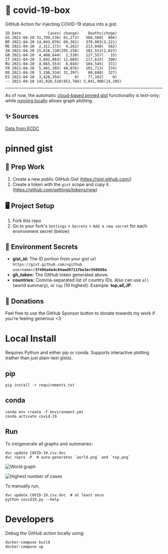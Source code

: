 # 🏥 covid-19-box

GitHub Action for injecting COVID-19 status into a gist.

```
ID Date            Cases( change)    Deaths(chnge)
US 2021-04-20 31,799,236( 61,273)   568,560(  866)
BR 2021-04-20 14,043,076( 69,381)   378,003(3,321)
ME 2021-04-20  2,311,172(  4,262)   213,048(  582)
IN 2021-04-20 15,616,130(295,158)   182,553(2,023)
GB 2021-04-20  4,408,644(  2,530)   127,557(   33)
IT 2021-04-20  3,891,063( 12,069)   117,633(  390)
RU 2021-04-20  4,665,553(  8,044)   104,545(  372)
FR 2021-04-20  5,401,305( 44,076)   101,713(  374)
DE 2021-04-20  3,198,534( 31,397)    80,680(  327)
ES 2021-04-20  3,428,354(      0)    77,102(    0)
-- 2021-04-20 142,026,510(853,784) 3,041,908(14,205)
```

---

As of now, the automatic [cloud-based pinned gist](#pinned-gist) functionality is text-only;
while [running locally](#local-install) allows graph plotting.

## ✨ Sources

[Data from ECDC](https://www.ecdc.europa.eu/en/publications-data/download-todays-data-geographic-distribution-covid-19-cases-worldwide)

# pinned gist

## 🎒 Prep Work
1. Create a new public GitHub Gist (https://gist.github.com/)
1. Create a token with the `gist` scope and copy it. (https://github.com/settings/tokens/new)

## 🖥 Project Setup
1. Fork this repo
1. Go to your fork's `Settings` > `Secrets` > `Add a new secret` for each environment secret (below)

## 🤫 Environment Secrets
- **gist_id:** The ID portion from your gist url `https://gist.github.com/<github username>/`**`37496a4e4c84aed9711fbe3ec560888a`**.
- **gh_token:** The GitHub token generated above.
- **countries:** Comma-separated list of country IDs. Also can use `all` (world summary), or `top` (10 highest). Example: **top,all,JP**.

## 💸 Donations

Feel free to use the GitHub Sponsor button to donate towards my work if you're feeling generous <3

# Local Install

Requires Python and either pip or conda. Supports interactive plotting (rather than just plain-text gists).

## pip

```
pip install -r requirements.txt
```

## conda

```
conda env create -f environment.yml
conda activate covid-19
```

## Run

To (re)generate all graphs and summaries:

```
dvc update COVID-19.csv.dvc
dvc repro -P  # auto-generates `world.png` and `top.png`
```

![World graph](world.png)

![Highest number of cases](top.png)

To manually run,

```
dvc update COVID-19.csv.dvc  # at least once
python covid19.py --help
```

# Developers

Debug the GitHub action locally using:

```
docker-compose build
docker-compose up
```
